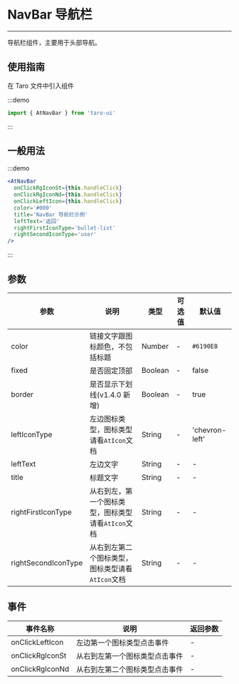 # NavBar 导航栏

---
导航栏组件，主要用于头部导航。

## 使用指南

在 Taro 文件中引入组件

:::demo

```js
import { AtNavBar } from 'taro-ui'
```

:::

## 一般用法

:::demo

```jsx
<AtNavBar
  onClickRgIconSt={this.handleClick}
  onClickRgIconNd={this.handleClick}
  onClickLeftIcon={this.handleClick}
  color='#000'
  title='NavBar 导航栏示例'
  leftText='返回'
  rightFirstIconType='bullet-list'
  rightSecondIconType='user'
/>
```

:::

## 参数

| 参数       | 说明                                   | 类型    | 可选值                                                              | 默认值   |
| ---------- | -------------------------------------- | ------- | ------------------------------------------------------------------- | -------- |
| color | 链接文字跟图标颜色，不包括标题 | Number  | - | `#6190E8` |
| fixed | 是否固定顶部  | Boolean | - | false |
| border | 是否显示下划线(v1.4.0 新增)  | Boolean | - | true |
| leftIconType  | 左边图标类型，图标类型请看`AtIcon`文档  | String | - | 'chevron-left' |
| leftText | 左边文字 | String  | - | - |
| title | 标题文字 | String  | - | - |
| rightFirstIconType | 从右到左，第一个图标类型，图标类型请看`AtIcon`文档 | String  | - | - |
| rightSecondIconType | 从右到左第二个图标类型，图标类型请看`AtIcon`文档 | String  | - | - |

## 事件

| 事件名称 | 说明          | 返回参数  |
|---------- |-------------- |---------- |
| onClickLeftIcon | 左边第一个图标类型点击事件 | -  |
| onClickRgIconSt | 从右到左第一个图标类型点击事件 | -  |
| onClickRgIconNd | 从右到左第二个图标类型点击事件 | -  |
